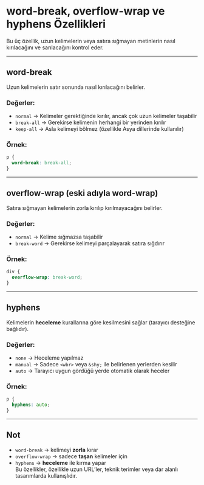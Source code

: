 # word-break, overflow-wrap ve hyphens Özellikleri

Bu üç özellik, uzun kelimelerin veya satıra sığmayan metinlerin nasıl kırılacağını ve sarılacağını kontrol eder.

---

## word-break

Uzun kelimelerin satır sonunda nasıl kırılacağını belirler.

### Değerler:

- `normal` → Kelimeler gerektiğinde kırılır, ancak çok uzun kelimeler taşabilir  
- `break-all` → Gerekirse kelimenin herhangi bir yerinden kırılır  
- `keep-all` → Asla kelimeyi bölmez (özellikle Asya dillerinde kullanılır)

### Örnek:

```css
p {
  word-break: break-all;
}
```

---

## overflow-wrap (eski adıyla word-wrap)

Satıra sığmayan kelimelerin zorla kırılıp kırılmayacağını belirler.

### Değerler:

- `normal` → Kelime sığmazsa taşabilir  
- `break-word` → Gerekirse kelimeyi parçalayarak satıra sığdırır

### Örnek:

```css
div {
  overflow-wrap: break-word;
}
```

---

## hyphens

Kelimelerin **heceleme** kurallarına göre kesilmesini sağlar (tarayıcı desteğine bağlıdır).

### Değerler:

- `none` → Heceleme yapılmaz  
- `manual` → Sadece `<wbr>` veya `&shy;` ile belirlenen yerlerden kesilir  
- `auto` → Tarayıcı uygun gördüğü yerde otomatik olarak heceler

### Örnek:

```css
p {
  hyphens: auto;
}
```

---

## Not

- `word-break` → kelimeyi **zorla** kırar  
- `overflow-wrap` → sadece **taşan** kelimeler için  
- `hyphens` → **heceleme** ile kırma yapar  
Bu özellikler, özellikle uzun URL’ler, teknik terimler veya dar alanlı tasarımlarda kullanışlıdır.
